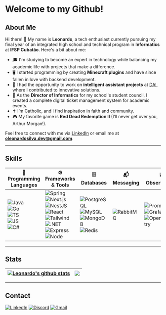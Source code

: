 # Welcome to my Github!

## About Me

Hi there! 👋 My name is **Leonardo**, a tech enthusiast currently pursuing my final year of an integrated high school and technical program in **Informatics** at **IFSP Cubatão**. Here's a bit about me:

- 🎓 I'm studying to become an expert in technology while balancing my academic life with projects that make a difference.
- 🖥️ I started programming by creating **Minecraft plugins** and have since fallen in love with backend development.
- 💼 I had the opportunity to work on **intelligent assistant projects** at [DAI](https://www.dai.tec.br/), where I contributed to innovative solutions.
- 🎉 As the **Director of Informatics** for my school's student council, I created a complete digital ticket management system for academic events.
- ✝️ I’m Catholic, and I find inspiration in faith and community.
- 🎮 My favorite game is **Red Dead Redemption II** (I’ll never get over you, Arthur Morgan!).

Feel free to connect with me via [LinkedIn](https://www.linkedin.com/in/oleonardosilva/) or email me at **oleonardosilva.dev@gmail.com**.

---

## Skills

| 🧠 Programming Languages          | ⚙️ Frameworks & Tools         | 🗄️ Databases     | 📬 Messaging | 📈 Observability     | 🐳 Containerization |
|------------------------|-------------------------------|------------------------|----------------|-------------------------|-------------------|
| ![Java](https://img.shields.io/badge/java-ED8B00?style=flat&logo=openjdk&logoColor=white) <br> ![Go](https://img.shields.io/badge/go-00ADD8?style=flat&logo=go&logoColor=white) <br> ![TS](https://img.shields.io/badge/typescript-007ACC?style=flat&logo=typescript&logoColor=white) <br> ![JS](https://img.shields.io/badge/javascript-F7DF1E?style=flat&logo=javascript&logoColor=black) <br> ![C#](https://img.shields.io/badge/csharp-239120?style=flat&logo=csharp&logoColor=white) | ![Spring](https://img.shields.io/badge/spring-6DB33F?style=flat&logo=spring&logoColor=white) <br> ![Next.js](https://img.shields.io/badge/next.js-000000?style=flat&logo=next.js&logoColor=white) <br> ![NestJS](https://img.shields.io/badge/nestjs-E0234E?style=flat&logo=nestjs&logoColor=white) <br> ![React](https://img.shields.io/badge/react-61DAFB?style=flat&logo=react&logoColor=black) <br> ![Tailwind](https://img.shields.io/badge/tailwindcss-38B2AC?style=flat&logo=tailwind-css&logoColor=white) <br> ![.NET](https://img.shields.io/badge/.net-512BD4?style=flat&logo=dotnet&logoColor=white) <br> ![Express](https://img.shields.io/badge/express-404d59?style=flat&logo=express&logoColor=white) <br> ![Node](https://img.shields.io/badge/node.js-6DA55F?style=flat&logo=node.js&logoColor=white) | ![PostgreSQL](https://img.shields.io/badge/postgresql-336791?style=flat&logo=postgresql&logoColor=white) <br> ![MySQL](https://img.shields.io/badge/mysql-4479A1?style=flat&logo=mysql&logoColor=white) <br> ![MongoDB](https://img.shields.io/badge/mongodb-47A248?style=flat&logo=mongodb&logoColor=white) <br> ![Redis](https://img.shields.io/badge/redis-DC382D?style=flat&logo=redis&logoColor=white) | ![RabbitMQ](https://img.shields.io/badge/rabbitmq-FF6600?style=flat&logo=rabbitmq&logoColor=white) | ![Prometheus](https://img.shields.io/badge/prometheus-E6522C?style=flat&logo=prometheus&logoColor=white) <br> ![Grafana](https://img.shields.io/badge/grafana-F46800?style=flat&logo=grafana&logoColor=white) <br> ![OpenTelemetry](https://img.shields.io/badge/opentelemetry-000000?style=flat&logo=opentelemetry&logoColor=white) | ![Docker](https://img.shields.io/badge/docker-2496ED?style=flat&logo=docker&logoColor=white) |


---

## Stats
| <a href="https://github.com/oleonardosilva"><img align="center" src="https://github-profile-summary-cards.vercel.app/api/cards/profile-details?username=oleonardosilva&theme=tokyonight" alt="Leonardo's github stats" /></a> | <a href="https://github.com/oleonardosilva"><img align="center" src="https://github-readme-stats.vercel.app/api/top-langs/?username=oleonardosilva&layout=compact&theme=tokyonight&hide_border=true" /></a> |
| ------------- | ------------- |

---

## Contact
[![LinkedIn](https://img.shields.io/badge/LinkedIn-0077B5?style=for-the-badge&logo=linkedin&logoColor=white)](https://www.linkedin.com/in/oleonardosilva/)
[![Discord](https://img.shields.io/badge/Discord-7289DA?style=for-the-badge&logo=discord&logoColor=white)](https://discord.com/channels/@leonardodasilva/)
[![Gmail](https://img.shields.io/badge/Gmail-333333?style=for-the-badge&logo=gmail&logoColor=red)](mailto:oleonardosilva.dev@gmail.com)

